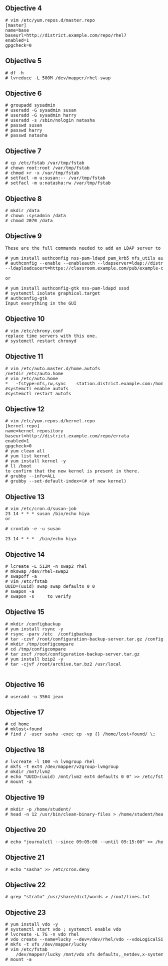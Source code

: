 ## Objective 4
<pre>
# vim /etc/yum.repos.d/master.repo
[master]
name=base
baseurl=http://district.example.com/repo/rhel7
enabled=1
gpgcheck=0
</pre> 
 
## Objective 5
<pre>
# df -h
# lvreduce -L 500M /dev/mapper/rhel-swap
</pre> 
## Objective 6
<pre>
# groupadd sysadmin
# useradd -G sysadmin susan
# useradd -G sysadmin harry
# useradd -s /sbin/nologin natasha
# passwd susan
# passwd harry
# passwd natasha
</pre> 
## Objective 7
<pre>
# cp /etc/fstab /var/tmp/fstab
# chown root:root /var/tmp/fstab
# chmod +r -x /var/tmp/fstab
# setfacl -m u:susan:-- /var/tmp/fstab
# setfacl -m u:natasha:rw /var/tmp/fstab	
</pre> 
## Objective 8
<pre>
# mkdir /data
# chown :sysadmin /data
# chmod 2070 /data
</pre> 
## Objective 9
<pre>
These are the full commands needed to add an LDAP server to the machine

# yum install authconfig nss-pam-ldapd pam_krb5 nfs_utils autofs openldap-clients sssd
# authconfig --enable --enableauth --ldapserver=ldap://district.example.com --ldapbasedn="dc=station,dc=district,dc=example,dc=com" --enableldaptls
--ldaploadcacert=https://classroom.example.com/pub/example-ca.crt --update
 
or
 
# yum install authconfig-gtk nss-pam-ldapd sssd
# systemctl isolate graphical.target
# authconfig-gtk
Input everything in the GUI
</pre> 
## Objective 10
<pre>
# vim /etc/chrony.conf
replace time servers with this one. 
# systemctl restart chronyd
</pre> 
## Objective 11
<pre>
# vim /etc/auto.master.d/home.autofs
/netdir /etc/auto.home
# vim /etc/auto.home
*   -fstype=nfs,rw,sync    station.district.example.com:/home/guests/&
#systemctl enable autofs 
#systemctl restart autofs
</pre> 
## Objective 12
<pre>
# vim /etc/yum.repos.d/kernel.repo
[kernel-repo]
name=kernel repository
baseurl=http://district.example.com/repo/errata
enabled=1
gpgcheck=0
# yum clean all
# yum list kernel
# yum install kernel -y
# ll /boot
to confirm that the new kernel is present in there. 
# grubby --info=ALL
# grubby --set-default-index=(# of new kernel)
</pre> 
## Objective 13
<pre>
# vim /etc/cron.d/susan-job
23 14 * * * susan /bin/echo hiya
or
 
# crontab -e -u susan

23 14 * * *  /bin/echo hiya
</pre> 
## Objective 14
<pre>
# lcreate -L 512M -n swap2 rhel
# mkswap /dev/rhel-swap2
# swapoff -a
# vim /etc/fstab
UUID=(uuid) swap swap defaults 0 0 
# swapon -a
# swapon -s     to verify
</pre> 
## Objective 15
<pre>
# mkdir /configbackup
# yum install rsync -y
# rsync -parv /etc  /configbackup
# tar -czvf /root/configuration-backup-server.tar.gz /configbackup
# mkdir /tmp/configcompare
# cd /tmp/configcompare
# tar zxcf /root/configuration-backup-server.tar.gz 
# yum install bzip2 -y
# tar -cjvf /root/archive.tar.bz2 /usr/local

</pre> 
## Objective 16
<pre>
# useradd -u 3564 jean
</pre> 
## Objective 17
<pre>
# cd home
# mklost+found
# find / -user sasha -exec cp -vp {} /home/lost+found/ \;
</pre> 
## Objective 18
<pre>
# lvcreate -l 100 -n lvmgroup rhel
# mkfs -t ext4 /dev/mapper/v2group-lvmgroup
# mkdir /mnt/lvm2
# echo "UUID=(uuid) /mnt/lvm2 ext4 defaults 0 0" >> /etc/fstab
# mount -a
</pre> 
## Objective 19
<pre>
# mkdir -p /home/student/
# head -n 12 /usr/bin/clean-binary-files > /home/student/headtail.txt
</pre> 
## Objective 20
<pre>
# echo "journalctl --since 09:05:00 --until 09:15:00" >> /home/student/systemdreview.txt
</pre> 
## Objective 21
<pre>
# echo "sasha" >> /etc/cron.deny
</pre> 
## Objective 22
<pre>
# grep "strato" /usr/share/dict/words > /root/lines.txt
</pre> 
## Objective 23
<pre>
# yum install vdo -y
# systemctl start vdo ; systemctl enable vdo
# lvcreate -L 7G -n vdo rhel
# vdo create --name=lucky --dev=/dev/rhel/vdo --vdoLogicalSize=15G
# mkfs -t xfs /dev/mapper/lucky
# vim /etc/fstab
	/dev/mapper/lucky /mnt/vdo xfs defaults,_netdev,x-systemd.device-timeout=0,x-systemd.requires=vdo.service 0 0
# mount -a
</pre>
